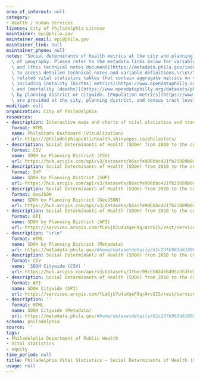 ```yaml
---
area_of_interest: null
category:
- Health / Human Services
license: City of Philadelphia License
maintainer: epi@phila.gov
maintainer_email: epi@phila.gov
maintainer_link: null
maintainer_phone: null
notes: "Social determinants of health metrics at the city and planning district levels\
  \ of geography. Please refer to the metadata links below for variable definitions\
  \ and [this technical notes document](https://metadata.phila.gov/index.html#home/datasetdetails/61c23fb963d616001ef54695/)\
  \ to access detailed technical notes and variable definitions.\r\n\r\nYou can find\
  \ related vital statistics tables that contain aggregate metrics on vital events,\
  \ including [natality (births) metrics](https://www.opendataphilly.org/datasets/philadelphia-vital-statistics-natality-births)\
  \ and [mortality (deaths)](https://www.opendataphilly.org/datasets/philadelphia-vital-statistics-mortality-deaths)\
  \ by planning district or citywide. [Population metrics](https://www.opendataphilly.org/datasets/philadelphia-vital-statistics-population-metrics)\
  \ are provided at the city, planning district, and census tract levels of geography.\r\n"
modified: null
organization: City of Philadelphia
resources:
- description: Interactive maps and charts of vital statistics and trends in natality (births), mortality (deaths), and population for Philadelphia residents.
  format: HTML
  name: PhilaStats Dashboard (Visualization)
  url: https://philadelphiapublichealth.shinyapps.io/philastats/
- description: Social Determinants of Health (SDOH) from 2010 to the current available year
  format: CSV
  name: SDOH by Planning District (CSV)
  url: https://hub.arcgis.com/api/v3/datasets/b6acfe906bbc421fb23889b9c444b42b_0/downloads/data?format=csv&spatialRefId=3857&where=1%3D1
- description: Social Determinants of Health (SDOH) from 2010 to the current available year
  format: SHP
  name: SDOH by Planning District (SHP)
  url: https://hub.arcgis.com/api/v3/datasets/b6acfe906bbc421fb23889b9c444b42b_0/downloads/data?format=shp&spatialRefId=3857&where=1%3D1
- description: Social Determinants of Health (SDOH) from 2010 to the current available year
  format: GeoJSON
  name: SDOH by Planning District (GeoJSON)
  url: https://hub.arcgis.com/api/v3/datasets/b6acfe906bbc421fb23889b9c444b42b_0/downloads/data?format=geojson&spatialRefId=4326&where=1%3D1
- description: Social Determinants of Health (SDOH) from 2010 to the current available year
  format: API
  name: SDOH by Planning District (API)
  url: https://services.arcgis.com/fLeGjb7u4uXqeF9q/ArcGIS/rest/services/Vital_Social_Determinants_PD/FeatureServer/0/query?where=1%3D1
- description: "\r\n"
  format: HTML
  name: SDOH by Planning District (Metadata)
  url: https://metadata.phila.gov/#home/datasetdetails/61c23fb963d616001ef54695/representationdetails/6255e3c0bbe9f1002029c22f/
- description: Social Determinants of Health (SDOH) from 2010 to the current available year
  format: CSV
  name: 'SDOH Citywide (CSV) '
  url: https://hub.arcgis.com/api/v3/datasets/3fbec99c5502466495d353fd5eac35c2_0/downloads/data?format=csv&spatialRefId=3857&where=1%3D1
- description: Social Determinants of Health (SDOH) from 2010 to the current available year
  format: API
  name: SDOH Citywide (API)
  url: https://services.arcgis.com/fLeGjb7u4uXqeF9q/ArcGIS/rest/services/Vital_Social_Determinants_Cty/FeatureServer/0/query?where=1%3D1
- description: ''
  format: HTML
  name: SDOH Citywide (Metadata)
  url: https://metadata.phila.gov/#home/datasetdetails/61c23fb963d616001ef54695/representationdetails/62756c9f81fda7001ee99c16/
schema: philadelphia
source: ''
tags:
- Philadelphia Department of Public Health
- Vital statistics
- equity
time_period: null
title: Philadelphia Vital Statistics - Social Determinants of Health (SDOH)
usage: null
---
```

